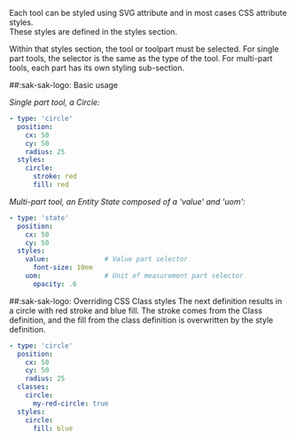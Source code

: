 Each tool can be styled using SVG attribute and in most cases CSS attribute styles.
<br>These styles are defined in the styles section.

Within that styles section, the tool or toolpart must be selected. For single part tools, the selector is the same as the type of the tool. For multi-part tools, each part has its own styling sub-section.

##:sak-sak-logo: Basic usage

*Single part tool, a Circle:*

```yaml linenums="1" hl_lines="6 7"
- type: 'circle'
  position:
    cx: 50
    cy: 50
    radius: 25
  styles:
    circle:
      stroke: red
      fill: red
```

*Multi-part tool, an Entity State composed of a 'value' and 'uom':*

```yaml linenums="1" hl_lines="5 6 8"
- type: 'state'
  position:
    cx: 50
    cy: 50
  styles:
    value:              # Value part selector
      font-size: 10em
    uom:                # Unit of measurement part selector
      opacity: .6
```

##:sak-sak-logo: Overriding CSS Class styles
The next definition results in a circle with red stroke and blue fill. The stroke comes from the Class definition, and the fill from the class definition is overwritten by the style definition.

```yaml linenums="1" hl_lines="6 9"
- type: 'circle'
  position:
    cx: 50
    cy: 50
    radius: 25
  classes:
    circle:
      my-red-circle: true
  styles:
    circle:
      fill: blue
```


